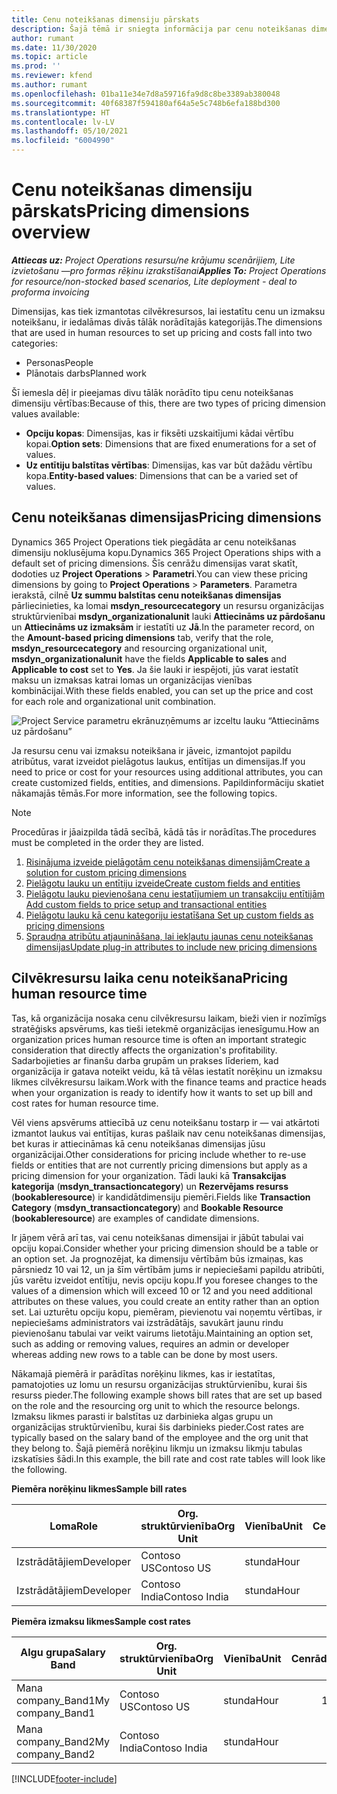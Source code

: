 ```yaml
---
title: Cenu noteikšanas dimensiju pārskats
description: Šajā tēmā ir sniegta informācija par cenu noteikšanas dimensijām risinājumā Dynamics 365 Project Operations.
author: rumant
ms.date: 11/30/2020
ms.topic: article
ms.prod: ''
ms.reviewer: kfend
ms.author: rumant
ms.openlocfilehash: 01ba11e34e7d8a59716fa9d8c8be3389ab380048
ms.sourcegitcommit: 40f68387f594180af64a5e5c748b6efa188bd300
ms.translationtype: HT
ms.contentlocale: lv-LV
ms.lasthandoff: 05/10/2021
ms.locfileid: "6004990"
---
```

# <a name="pricing-dimensions-overview"></a><span data-ttu-id="ae357-103">Cenu noteikšanas dimensiju pārskats</span><span class="sxs-lookup"><span data-stu-id="ae357-103">Pricing dimensions overview</span></span>

<span data-ttu-id="ae357-104">_**Attiecas uz:** Project Operations resursu/ne krājumu scenārijiem, Lite izvietošanu —pro formas rēķinu izrakstīšanai_</span><span class="sxs-lookup"><span data-stu-id="ae357-104">_**Applies To:** Project Operations for resource/non-stocked based scenarios, Lite deployment - deal to proforma invoicing_</span></span>

<span data-ttu-id="ae357-105">Dimensijas, kas tiek izmantotas cilvēkresursos, lai iestatītu cenu un izmaksu noteikšanu, ir iedalāmas divās tālāk norādītajās kategorijās.</span><span class="sxs-lookup"><span data-stu-id="ae357-105">The dimensions that are used in human resources to set up pricing and costs fall into two categories:</span></span>

- <span data-ttu-id="ae357-106">Personas</span><span class="sxs-lookup"><span data-stu-id="ae357-106">People</span></span>
- <span data-ttu-id="ae357-107">Plānotais darbs</span><span class="sxs-lookup"><span data-stu-id="ae357-107">Planned work</span></span>

<span data-ttu-id="ae357-108">Šī iemesla dēļ ir pieejamas divu tālāk norādīto tipu cenu noteikšanas dimensiju vērtības:</span><span class="sxs-lookup"><span data-stu-id="ae357-108">Because of this, there are two types of pricing dimension values available:</span></span>

- <span data-ttu-id="ae357-109">**Opciju kopas**: Dimensijas, kas ir fiksēti uzskaitījumi kādai vērtību kopai.</span><span class="sxs-lookup"><span data-stu-id="ae357-109">**Option sets**: Dimensions that are fixed enumerations for a set of values.</span></span>
- <span data-ttu-id="ae357-110">**Uz entītiju balstītas vērtības**: Dimensijas, kas var būt dažādu vērtību kopa.</span><span class="sxs-lookup"><span data-stu-id="ae357-110">**Entity-based values**: Dimensions that can be a varied set of values.</span></span>

## <a name="pricing-dimensions"></a><span data-ttu-id="ae357-111">Cenu noteikšanas dimensijas</span><span class="sxs-lookup"><span data-stu-id="ae357-111">Pricing dimensions</span></span>

<span data-ttu-id="ae357-112">Dynamics 365 Project Operations tiek piegādāta ar cenu noteikšanas dimensiju noklusējuma kopu.</span><span class="sxs-lookup"><span data-stu-id="ae357-112">Dynamics 365 Project Operations ships with a default set of pricing dimensions.</span></span> <span data-ttu-id="ae357-113">Šīs cenrāžu dimensijas varat skatīt, dodoties uz **Project Operations** > **Parametri**.</span><span class="sxs-lookup"><span data-stu-id="ae357-113">You can view these pricing dimensions by going to **Project Operations** > **Parameters**.</span></span> <span data-ttu-id="ae357-114">Parametra ierakstā, cilnē **Uz summu balstītas cenu noteikšanas dimensijas** pārliecinieties, ka lomai **msdyn_resourcecategory** un resursu organizācijas struktūrvienībai **msdyn_organizationalunit** lauki **Attiecināms uz pārdošanu** un **Attiecināms uz izmaksām** ir iestatīti uz **Jā**.</span><span class="sxs-lookup"><span data-stu-id="ae357-114">In the parameter record, on the **Amount-based pricing dimensions** tab, verify that the role, **msdyn_resourcecategory** and resourcing organizational unit, **msdyn_organizationalunit** have the fields **Applicable to sales** and **Applicable to cost** set to **Yes**.</span></span> <span data-ttu-id="ae357-115">Ja šie lauki ir iespējoti, jūs varat iestatīt maksu un izmaksas katrai lomas un organizācijas vienības kombinācijai.</span><span class="sxs-lookup"><span data-stu-id="ae357-115">With these fields enabled, you can set up the price and cost for each role and organizational unit combination.</span></span>

![Project Service parametru ekrānuzņēmums ar izceltu lauku “Attiecināms uz pārdošanu”](media/PS-OOB-parameters.png)

<span data-ttu-id="ae357-117">Ja resursu cenu vai izmaksu noteikšana ir jāveic, izmantojot papildu atribūtus, varat izveidot pielāgotus laukus, entītijas un dimensijas.</span><span class="sxs-lookup"><span data-stu-id="ae357-117">If you need to price or cost for your resources using additional attributes, you can create customized fields, entities, and dimensions.</span></span> <span data-ttu-id="ae357-118">Papildinformāciju skatiet nākamajās tēmās.</span><span class="sxs-lookup"><span data-stu-id="ae357-118">For more information, see the following topics.</span></span> 
  
  > [!NOTE]
  > <span data-ttu-id="ae357-119">Procedūras ir jāaizpilda tādā secībā, kādā tās ir norādītas.</span><span class="sxs-lookup"><span data-stu-id="ae357-119">The procedures must be completed in the order they are listed.</span></span>

1. [<span data-ttu-id="ae357-120">Risinājuma izveide pielāgotām cenu noteikšanas dimensijām</span><span class="sxs-lookup"><span data-stu-id="ae357-120">Create a solution for custom pricing dimensions</span></span>](../sales/create-solution-custompd.md)
2. [<span data-ttu-id="ae357-121">Pielāgotu lauku un entītiju izveide</span><span class="sxs-lookup"><span data-stu-id="ae357-121">Create custom fields and entities</span></span>](create-custom-fields-entities-pricing-dimensions.md)
3. [<span data-ttu-id="ae357-122">Pielāgotu lauku pievienošana cenu iestatījumiem un transakciju entītijām </span><span class="sxs-lookup"><span data-stu-id="ae357-122">Add custom fields to price setup and transactional entities</span></span>](add-custom-fields-price-setup-transactional-entities.md)
4. [<span data-ttu-id="ae357-123">Pielāgotu lauku kā cenu kategoriju iestatīšana </span><span class="sxs-lookup"><span data-stu-id="ae357-123">Set up custom fields as pricing dimensions</span></span>](set-up-custom-fields-pricing-dimensions.md)
5. [<span data-ttu-id="ae357-124">Spraudņa atribūtu atjaunināšana, lai iekļautu jaunas cenu noteikšanas dimensijas</span><span class="sxs-lookup"><span data-stu-id="ae357-124">Update plug-in attributes to include new pricing dimensions</span></span>](update-plugin-attributes-pd.md)


## <a name="pricing-human-resource-time"></a><span data-ttu-id="ae357-125">Cilvēkresursu laika cenu noteikšana</span><span class="sxs-lookup"><span data-stu-id="ae357-125">Pricing human resource time</span></span>
<span data-ttu-id="ae357-126">Tas, kā organizācija nosaka cenu cilvēkresursu laikam, bieži vien ir nozīmīgs stratēģisks apsvērums, kas tieši ietekmē organizācijas ienesīgumu.</span><span class="sxs-lookup"><span data-stu-id="ae357-126">How an organization prices human resource time is often an important strategic consideration that directly affects the organization's profitability.</span></span> <span data-ttu-id="ae357-127">Sadarbojieties ar finanšu darba grupām un prakses līderiem, kad organizācija ir gatava noteikt veidu, kā tā vēlas iestatīt norēķinu un izmaksu likmes cilvēkresursu laikam.</span><span class="sxs-lookup"><span data-stu-id="ae357-127">Work with the finance teams and practice heads when your organization is ready to identify how it wants to set up bill and cost rates for human resource time.</span></span>

<span data-ttu-id="ae357-128">Vēl viens apsvērums attiecībā uz cenu noteikšanu tostarp ir — vai atkārtoti izmantot laukus vai entītijas, kuras pašlaik nav cenu noteikšanas dimensijas, bet kuras ir attiecināmas kā cenu noteikšanas dimensijas jūsu organizācijai.</span><span class="sxs-lookup"><span data-stu-id="ae357-128">Other considerations for pricing include whether to re-use fields or entities that are not currently pricing dimensions but apply as a pricing dimension for your organization.</span></span> <span data-ttu-id="ae357-129">Tādi lauki kā **Transakcijas kategorija** (**msdyn_transactioncategory**) un **Rezervējams resurss** (**bookableresource**) ir kandidātdimensiju piemēri.</span><span class="sxs-lookup"><span data-stu-id="ae357-129">Fields like **Transaction Category** (**msdyn_transactioncategory**) and **Bookable Resource** (**bookableresource**) are examples of candidate dimensions.</span></span> 

<span data-ttu-id="ae357-130">Ir jāņem vērā arī tas, vai cenu noteikšanas dimensijai ir jābūt tabulai vai opciju kopai.</span><span class="sxs-lookup"><span data-stu-id="ae357-130">Consider whether your pricing dimension should be a table or an option set.</span></span> <span data-ttu-id="ae357-131">Ja prognozējat, ka dimensiju vērtībām būs izmaiņas, kas pārsniedz 10 vai 12, un ja šīm vērtībām jums ir nepieciešami papildu atribūti, jūs varētu izveidot entītiju, nevis opciju kopu.</span><span class="sxs-lookup"><span data-stu-id="ae357-131">If you foresee changes to the values of a dimension which will exceed 10 or 12 and you need additional attributes on these values, you could create an entity rather than an option set.</span></span> <span data-ttu-id="ae357-132">Lai uzturētu opciju kopu, piemēram, pievienotu vai noņemtu vērtības, ir nepieciešams administrators vai izstrādātājs, savukārt jaunu rindu pievienošanu tabulai var veikt vairums lietotāju.</span><span class="sxs-lookup"><span data-stu-id="ae357-132">Maintaining an option set, such as adding or removing values, requires an admin or developer whereas adding new rows to a table can be done by most users.</span></span>

<span data-ttu-id="ae357-133">Nākamajā piemērā ir parādītas norēķinu likmes, kas ir iestatītas, pamatojoties uz lomu un resursu organizācijas struktūrvienību, kurai šis resurss pieder.</span><span class="sxs-lookup"><span data-stu-id="ae357-133">The following example shows bill rates that are set up based on the role and the resourcing org unit to which the resource belongs.</span></span> <span data-ttu-id="ae357-134">Izmaksu likmes parasti ir balstītas uz darbinieka algas grupu un organizācijas struktūrvienību, kurai šis darbinieks pieder.</span><span class="sxs-lookup"><span data-stu-id="ae357-134">Cost rates are typically based on the salary band of the employee and the org unit that they belong to.</span></span> <span data-ttu-id="ae357-135">Šajā piemērā norēķinu likmju un izmaksu likmju tabulas izskatīsies šādi.</span><span class="sxs-lookup"><span data-stu-id="ae357-135">In this example, the bill rate and cost rate tables will look like the following.</span></span>

<span data-ttu-id="ae357-136">**Piemēra norēķinu likmes**</span><span class="sxs-lookup"><span data-stu-id="ae357-136">**Sample bill rates**</span></span>

| <span data-ttu-id="ae357-137">Loma</span><span class="sxs-lookup"><span data-stu-id="ae357-137">Role</span></span>        | <span data-ttu-id="ae357-138">Org. struktūrvienība</span><span class="sxs-lookup"><span data-stu-id="ae357-138">Org Unit</span></span>    |<span data-ttu-id="ae357-139">Vienība</span><span class="sxs-lookup"><span data-stu-id="ae357-139">Unit</span></span>      |<span data-ttu-id="ae357-140">Cenrādis</span><span class="sxs-lookup"><span data-stu-id="ae357-140">Price</span></span>      |<span data-ttu-id="ae357-141">Valūta</span><span class="sxs-lookup"><span data-stu-id="ae357-141">Currency</span></span>  |
| ------------|-------------|----------|----------:|----------|
| <span data-ttu-id="ae357-142">Izstrādātājiem</span><span class="sxs-lookup"><span data-stu-id="ae357-142">Developer</span></span>   | <span data-ttu-id="ae357-143">Contoso US</span><span class="sxs-lookup"><span data-stu-id="ae357-143">Contoso US</span></span>  |<span data-ttu-id="ae357-144">stunda</span><span class="sxs-lookup"><span data-stu-id="ae357-144">Hour</span></span> | <span data-ttu-id="ae357-145">200</span><span class="sxs-lookup"><span data-stu-id="ae357-145">200</span></span>|<span data-ttu-id="ae357-146">USD</span><span class="sxs-lookup"><span data-stu-id="ae357-146">USD</span></span>     |
| <span data-ttu-id="ae357-147">Izstrādātājiem</span><span class="sxs-lookup"><span data-stu-id="ae357-147">Developer</span></span>   | <span data-ttu-id="ae357-148">Contoso India</span><span class="sxs-lookup"><span data-stu-id="ae357-148">Contoso India</span></span> |<span data-ttu-id="ae357-149">stunda</span><span class="sxs-lookup"><span data-stu-id="ae357-149">Hour</span></span>|   <span data-ttu-id="ae357-150">112</span><span class="sxs-lookup"><span data-stu-id="ae357-150">112</span></span>|<span data-ttu-id="ae357-151">USD</span><span class="sxs-lookup"><span data-stu-id="ae357-151">USD</span></span>     |


<span data-ttu-id="ae357-152">**Piemēra izmaksu likmes**</span><span class="sxs-lookup"><span data-stu-id="ae357-152">**Sample cost rates**</span></span>

| <span data-ttu-id="ae357-153">Algu grupa</span><span class="sxs-lookup"><span data-stu-id="ae357-153">Salary Band</span></span>     | <span data-ttu-id="ae357-154">Org. struktūrvienība</span><span class="sxs-lookup"><span data-stu-id="ae357-154">Org Unit</span></span>    |<span data-ttu-id="ae357-155">Vienība</span><span class="sxs-lookup"><span data-stu-id="ae357-155">Unit</span></span>      |<span data-ttu-id="ae357-156">Cenrādis</span><span class="sxs-lookup"><span data-stu-id="ae357-156">Price</span></span>      |<span data-ttu-id="ae357-157">Valūta</span><span class="sxs-lookup"><span data-stu-id="ae357-157">Currency</span></span>  |
| ----------------|-------------|----------|----------:|----------|
| <span data-ttu-id="ae357-158">Mana company_Band1</span><span class="sxs-lookup"><span data-stu-id="ae357-158">My company_Band1</span></span> | <span data-ttu-id="ae357-159">Contoso US</span><span class="sxs-lookup"><span data-stu-id="ae357-159">Contoso US</span></span>  |<span data-ttu-id="ae357-160">stunda</span><span class="sxs-lookup"><span data-stu-id="ae357-160">Hour</span></span> | <span data-ttu-id="ae357-161">145</span><span class="sxs-lookup"><span data-stu-id="ae357-161">145</span></span>|<span data-ttu-id="ae357-162">USD</span><span class="sxs-lookup"><span data-stu-id="ae357-162">USD</span></span>     |
| <span data-ttu-id="ae357-163">Mana company_Band2</span><span class="sxs-lookup"><span data-stu-id="ae357-163">My company_Band2</span></span> | <span data-ttu-id="ae357-164">Contoso India</span><span class="sxs-lookup"><span data-stu-id="ae357-164">Contoso India</span></span> |<span data-ttu-id="ae357-165">stunda</span><span class="sxs-lookup"><span data-stu-id="ae357-165">Hour</span></span>|   <span data-ttu-id="ae357-166">67</span><span class="sxs-lookup"><span data-stu-id="ae357-166">67</span></span>|<span data-ttu-id="ae357-167">USD</span><span class="sxs-lookup"><span data-stu-id="ae357-167">USD</span></span>     |


[!INCLUDE[footer-include](../includes/footer-banner.md)]